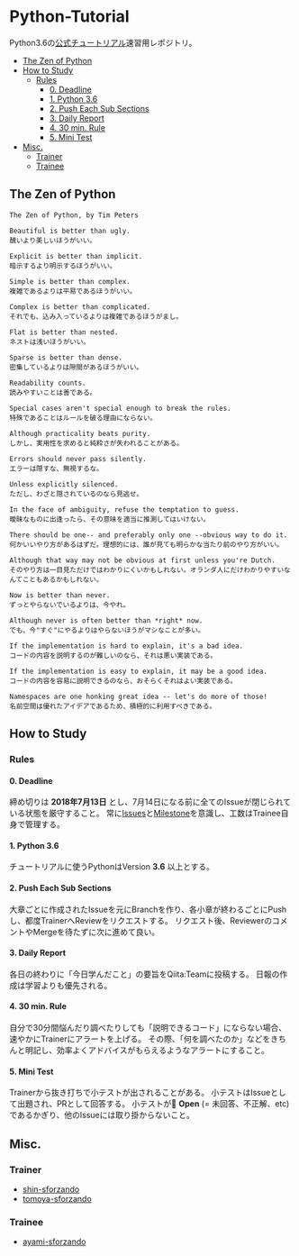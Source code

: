 Python-Tutorial
====

Python3.6の[公式チュートリアル](https://docs.python.jp/3/tutorial/index.html)速習用レポジトリ。

- [The Zen of Python](#the-zen-of-python)
- [How to Study](#how-to-study)
    - [Rules](#rules)
        - [0. Deadline](#0-deadline)
        - [1. Python 3.6](#1-python-36)
        - [2. Push Each Sub Sections](#2-push-each-sub-sections)
        - [3. Daily Report](#3-daily-report)
        - [4. 30 min. Rule](#4-30-min-rule)
        - [5. Mini Test](#5-mini-test)
- [Misc.](#misc)
    - [Trainer](#trainer)
    - [Trainee](#trainee)

## The Zen of Python

```
The Zen of Python, by Tim Peters

Beautiful is better than ugly.
醜いより美しいほうがいい。

Explicit is better than implicit.
暗示するより明示するほうがいい。

Simple is better than complex.
複雑であるよりは平易であるほうがいい。

Complex is better than complicated.
それでも、込み入っているよりは複雑であるほうがまし。

Flat is better than nested.
ネストは浅いほうがいい。

Sparse is better than dense.
密集しているよりは隙間があるほうがいい。

Readability counts.
読みやすいことは善である。

Special cases aren't special enough to break the rules.
特殊であることはルールを破る理由にならない。

Although practicality beats purity.
しかし、実用性を求めると純粋さが失われることがある。

Errors should never pass silently.
エラーは隠すな、無視するな。

Unless explicitly silenced.
ただし、わざと隠されているのなら見逃せ。

In the face of ambiguity, refuse the temptation to guess.
曖昧なものに出逢ったら、その意味を適当に推測してはいけない。

There should be one-- and preferably only one --obvious way to do it.
何かいいやり方があるはずだ。理想的には、誰が見ても明らかな当たり前のやり方がいい。

Although that way may not be obvious at first unless you're Dutch.
そのやり方は一目見ただけではわかりにくいかもしれない。オランダ人にだけわかりやすいなんてこともあるかもしれない。

Now is better than never.
ずっとやらないでいるよりは、今やれ。

Although never is often better than *right* now.
でも、今"すぐ"にやるよりはやらないほうがマシなことが多い。

If the implementation is hard to explain, it's a bad idea.
コードの内容を説明するのが難しいのなら、それは悪い実装である。

If the implementation is easy to explain, it may be a good idea.
コードの内容を容易に説明できるのなら、おそらくそれはよい実装である。

Namespaces are one honking great idea -- let's do more of those!
名前空間は優れたアイデアであるため、積極的に利用すべきである。
```

## How to Study

### Rules
#### 0. Deadline
締め切りは **2018年7月13日** とし、7月14日になる前に全てのIssueが閉じられている状態を厳守すること。
常に[Issues](https://github.com/sforzando/python-tutorial/issues)と[Milestone](https://github.com/sforzando/python-tutorial/milestones)を意識し、工数はTrainee自身で管理する。

#### 1. Python 3.6
チュートリアルに使うPythonはVersion **3.6** 以上とする。

#### 2. Push Each Sub Sections
大章ごとに作成されたIssueを元にBranchを作り、各小章が終わるごとにPushし、都度TrainerへReviewをリクエストする。
リクエスト後、ReviewerのコメントやMergeを待たずに次に進めて良い。

#### 3. Daily Report
各日の終わりに「今日学んだこと」の要旨をQiita:Teamに投稿する。
日報の作成は学習よりも優先される。

#### 4. 30 min. Rule
自分で30分間悩んだり調べたりしても「説明できるコード」にならない場合、速やかにTrainerにアラートを上げる。
その際、「何を調べたのか」などをきちんと明記し、効率よくアドバイスがもらえるようなアラートにすること。

#### 5. Mini Test
Trainerから抜き打ちで小テストが出されることがある。
小テストはIssueとして出題され、PRとして回答する。
小テストが **Open** (= 未回答、不正解、etc)であるかぎり、他のIssueには取り掛からないこと。

## Misc.
### Trainer
- [shin-sforzando](https://github.com/shin-sforzando)
- [tomoya-sforzando](https://github.com/tomoya-sforzando)


### Trainee
- [ayami-sforzando](https://github.com/ayami-sforzando)
